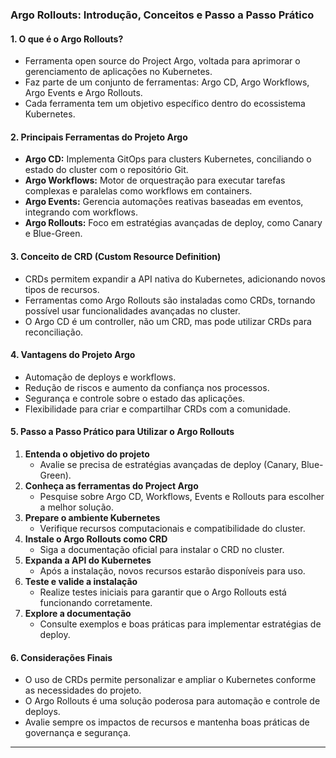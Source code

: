 ### Argo Rollouts: Introdução, Conceitos e Passo a Passo Prático

#### 1. O que é o Argo Rollouts?

- Ferramenta open source do Project Argo, voltada para aprimorar o gerenciamento de aplicações no Kubernetes.
- Faz parte de um conjunto de ferramentas: Argo CD, Argo Workflows, Argo Events e Argo Rollouts.
- Cada ferramenta tem um objetivo específico dentro do ecossistema Kubernetes.

#### 2. Principais Ferramentas do Projeto Argo

- **Argo CD:** Implementa GitOps para clusters Kubernetes, conciliando o estado do cluster com o repositório Git.
- **Argo Workflows:** Motor de orquestração para executar tarefas complexas e paralelas como workflows em containers.
- **Argo Events:** Gerencia automações reativas baseadas em eventos, integrando com workflows.
- **Argo Rollouts:** Foco em estratégias avançadas de deploy, como Canary e Blue-Green.

#### 3. Conceito de CRD (Custom Resource Definition)

- CRDs permitem expandir a API nativa do Kubernetes, adicionando novos tipos de recursos.
- Ferramentas como Argo Rollouts são instaladas como CRDs, tornando possível usar funcionalidades avançadas no cluster.
- O Argo CD é um controller, não um CRD, mas pode utilizar CRDs para reconciliação.

#### 4. Vantagens do Projeto Argo

- Automação de deploys e workflows.
- Redução de riscos e aumento da confiança nos processos.
- Segurança e controle sobre o estado das aplicações.
- Flexibilidade para criar e compartilhar CRDs com a comunidade.

#### 5. Passo a Passo Prático para Utilizar o Argo Rollouts

1. **Entenda o objetivo do projeto**
   - Avalie se precisa de estratégias avançadas de deploy (Canary, Blue-Green).
2. **Conheça as ferramentas do Project Argo**
   - Pesquise sobre Argo CD, Workflows, Events e Rollouts para escolher a melhor solução.
3. **Prepare o ambiente Kubernetes**
   - Verifique recursos computacionais e compatibilidade do cluster.
4. **Instale o Argo Rollouts como CRD**
   - Siga a documentação oficial para instalar o CRD no cluster.
5. **Expanda a API do Kubernetes**
   - Após a instalação, novos recursos estarão disponíveis para uso.
6. **Teste e valide a instalação**
   - Realize testes iniciais para garantir que o Argo Rollouts está funcionando corretamente.
7. **Explore a documentação**
   - Consulte exemplos e boas práticas para implementar estratégias de deploy.

#### 6. Considerações Finais

- O uso de CRDs permite personalizar e ampliar o Kubernetes conforme as necessidades do projeto.
- O Argo Rollouts é uma solução poderosa para automação e controle de deploys.
- Avalie sempre os impactos de recursos e mantenha boas práticas de governança e segurança.

---
